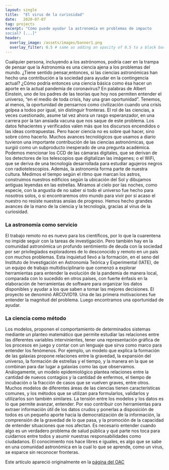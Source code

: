 ```yaml
---
layout: single
title:  "El virus de la curiosidad"
date:   2020-07-07
tag: projects
excerpt: "Cómo puede ayudar la astronomía en problemas de impacto
social? [...]"
header:
  overlay_image: /assets/images/banner1.png
  overlay_filter: 0.5 # same as adding an opacity of 0.5 to a black background
---
```


Cualquier persona, incluyendo a los astrónomos, podría caer en la trampa de pensar que la Astronomía es una ciencia ajena a los problemas del mundo. ¿Tiene sentido pensar,entonces, si las ciencias astronómicas han hecho una contribución a la sociedad para ayudar en la contingencia actual? ¿Cómo podría entonces una ciencia básica como ésa hacer un aporte en la actual pandemia de coronavirus? En palabras de Albert Einstein, uno de los padres de las teorías que hoy nos permiten entender el universo, “en el medio de toda crisis, hay una gran oportunidad”. Tenemos, al menos, la oportunidad de pensarnos
como civilización cuando una crisis golpea a todos por igual, sin distinguir fronteras.
El rol de las ciencias, a veces cuestionado, asume tal vez ahora un rasgo esperanzador, en una carrera por la tan ansiada vacuna que nos saque de este problema. Los datos fehacientes y verificados valen más que los discursos encendidos o las ideas contrapuestas. Pero hacer ciencia no es sobre qué hacer, sino sobre cómo hacerlo.
Muchos avances tecnológicos que usamos a diario tuvieron una importante contribución de las ciencias astronómicas, que surgió como un subproducto inesperado de una pregunta académica. Podemos mencionar los CCD de las cámaras digitales, que se derivan de los detectores de los telescopios que digitalizan las imágenes; o el WiFi, que se deriva de una tecnología desarrollada para estudiar agujeros negros con radiotelescopios.
Además, la astronomía forma parte de nuestra cultura. Medimos el tiempo según el ritmo que marcan los astros, construimos nuestros edificios según la ubicación del Sol y dibujamos antiguas leyendas en las estrellas. Miramos al cielo por las noches, como especie, con la angustia de no saber si todo el universo fue hecho para nosotros solos, o si encontraremos otro mundo para vivir por si acaso el nuestro no resiste nuestras ansias de progreso. Hemos hecho grandes avances de la mano de la ciencia y la tecnología, gracias al virus de la curiosidad.


### La astronomía como servicio

El trabajo remoto no es nuevo para los científicos, por lo que la cuarentena no impide seguir con la tareas de investigación. Pero también hay en la comunidad astronómica un profundo sentimiento de deuda con la sociedad por ser privilegiados exploradores de lo desconocido y remoto en un país con muchos problemas. Esta inquietud llevó a la formación, en el seno del Instituto de Investigación en Astronomía Teórica y Experimental
(IATE), de un equipo de trabajo multidisciplinario que comenzó a explorar herramientas para entender la evolución de la pandemia de manera local, comparada con lo sucedido en otros países, con fuerte énfasis en la elaboración de herramientas de software para organizar los datos disponibles y ayudar a los que saben a tomar las mejores decisiones. El
proyecto se denominó ARCOVID19. Una de las primera motivaciones fue entender la magnitud del problema. Luego encontramos una oportunidad de ayudar.

### La ciencia como método

Los modelos, proponen el comportamiento de determinados sistemas
mediante un planteo matemático que permite estudiar las relaciones
entre las diferentes variables intervinientes, tener una
representación gráfica de los procesos en juego y contar con un
lenguaje que sirva como marco para entender los fenómenos. Por
ejemplo, un modelo que explica la formación de las galaxias propone
relaciones entre la gravedad, la expansión del universo, la formación
de estrellas y el tiempo, y la manera en la que se combinan para dar
lugar a galaxias como las que observamos. Análogamente, un modelo
epidemiológico plantea relaciones entre la cantidad de nuevos
contagios y la cantidad de enfermos, el tiempo de incubación o la
fracción de casos que se vuelven graves, entre otros. Muchos modelos
de diferentes áreas de las ciencias tienen características comunes, y
los métodos que se utilizan para formularlos, validarlos y utilizarlos
son también similares. La tensión entre los modelos y los datos es lo
que permite avanzar, entender. Por eso contribuir con herramientas
para extraer información útil de los datos crudos y ponerlas a
disposición de todos es un pequeño aporte hacia la democratización de
la información, la comprensión de la gravedad de lo que pasa, y la
promoción de la capacidad de entender situaciones que nos afectan. Es
necesario entender cuando algo es un verdadero problema de salud
pública y qué parte nos toca para cuidarnos entre todos y asumir
nuestras responsabilidades como ciudadanos. El conocimiento nos hace
libres e iguales, es algo que se sabe en una comunidad astronómica en
la cual lo que se aprende, como un virus, se esparce sin reconocer
fronteras.


Este artículo apareció originalmente en la [página del OAC](https://oac.unc.edu.ar/2020/04/04/proyecto-arcovid19-herramientas-para-ayudar-a-entender-y-combatir-el-coronavirus/)

